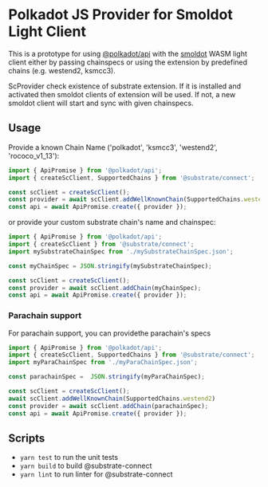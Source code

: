 # Polkadot JS Provider for Smoldot Light Client

This is a prototype for using [@polkadot/api](https://polkadot.js.org/docs/api/start)
with the [smoldot](https://npmjs.com/package/smoldot) WASM light client either by 
passing chainspecs or using the extension by predefined chains (e.g. westend2, ksmcc3).

ScProvider check existence of substrate extension. If it is installed and activated then
smoldot clients of extension will be used. If not, a new smoldot client will start and
sync with given chainspecs.
## Usage
Provide a known Chain Name ('polkadot', 'ksmcc3', 'westend2', 'rococo_v1_13'):
```js
import { ApiPromise } from '@polkadot/api';
import { createScClient, SupportedChains } from '@substrate/connect';

const scClient = createScClient();
const provider = await scClient.addWellKnownChain(SupportedChains.westend2);
const api = await ApiPromise.create({ provider });
```

or provide your custom substrate chain's name and chainspec:

```js
import { ApiPromise } from '@polkadot/api';
import { createScClient } from '@substrate/connect';
import mySubstrateChainSpec from './mySubstrateChainSpec.json';

const myChainSpec = JSON.stringify(mySubstrateChainSpec);

const scClient = createScClient();
const provider = await scClient.addChain(myChainSpec);
const api = await ApiPromise.create({ provider });
```


### Parachain support

For parachain support, you can providethe parachain's specs
```js
import { ApiPromise } from '@polkadot/api';
import { createScClient, SupportedChains } from '@substrate/connect';
import myParaChainSpec from './myParaChainSpec.json';

const parachainSpec =  JSON.stringify(myParaChainSpec);

const scClient = createScClient();
await scClient.addWellKnownChain(SupportedChains.westend2)
const provider = await scClient.addChain(parachainSpec);
const api = await ApiPromise.create({ provider });
```

## Scripts

* `yarn test` to run the unit tests
* `yarn build` to build @substrate-connect
* `yarn lint` to run linter for @substrate-connect
